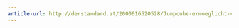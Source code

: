 ```yaml
---
article-url: http://derstandard.at/2000016520528/Jumpcube-ermoeglicht-virtuellen-Fallschirmsprung-ueber-Wien
---
```

